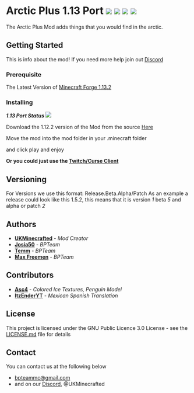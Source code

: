 # Arctic Plus 1.13 Port ![](https://img.shields.io/badge/Creator-UKMinecrafted-orange.svg) ![](https://img.shields.io/badge/Minecraft-1.13.2-blue.svg) ![](https://img.shields.io/badge/Owner-BPTeam-blue.svg) ![](https://img.shields.io/badge/Mod%20Status-Incomplete-red.svg)


The Arctic Plus Mod adds things that you would find in the arctic.

## Getting Started

This is info about the mod!
If you need more help join out [Discord](https://discord.gg/R6GQ4PU)

### Prerequisite
The Latest Version of [Minecraft  Forge 1.13.2](https://www.minecraftforge.net)

### Installing
***1.13 Port Status*** ![](https://img.shields.io/badge/Port%20Status-0%25-red.svg)

Download the 1.12.2 version of the Mod from the source [Here](https://minecraft.curseforge.com/projects/arctic-plus)

Move the mod into the mod folder in your .minecraft folder

and click play and enjoy

**Or you could just use the [Twitch/Curse Client](https://app.twitch.tv/download)**
## Versioning

For Versions we use this format: Release.Beta.Alpha/Patch As an example a release could look like this 1.5.2, this means that it is version *1* beta *5* and alpha or patch *2*

## Authors

* **[UKMinecrafted](https://GitHub.com/UKMinecrafted)** - *Mod Creator*
* **[Josia50](https://GitHub.com/Josia50)** - *BPTeam*
* **[Temm](https://GitHub.com/bpteammc/arcticmod)** - *BPTeam*
* **[Max Freemen](https://GitHub.com/MaxFreemen)** - *BPTeam*

## Contributors


* **[Asc4](https://GitHub.com/Asc4Yin)** - *Colored Ice Textures, Penguin Model*
* **[ItzEnderYT](https://GitHub.com/ItzEnderYT0)** - *Mexican Spanish Translation*

## License

This project is licensed under the GNU Public Licence 3.0  License - see the [LICENSE.md](LICENSE.md) file for details

## Contact
You can contact us at the following below
* bpteammc@gmail.com
* and on our [Discord](https://discord.gg/R6GQ4PU), @UKMinecrafted
